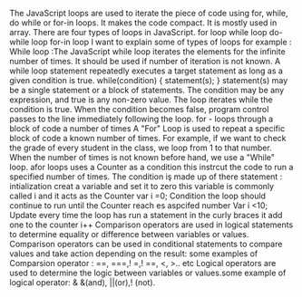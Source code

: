 
The JavaScript loops are used to iterate the piece of code using for, while, do while or for-in loops. It makes the code compact. It is mostly used in array.
There are four types of loops in JavaScript.
for loop
while loop
do-while loop
for-in loop
I want to explain some of types of loops for example :
While loop :The JavaScript while loop iterates the elements for the infinite number of times. It should be used if number of iteration is not known.
A while loop statement repeatedly executes a target statement as long as a given condition is true.
while(condition) {
statement(s);
}
statement(s) may be a single statement or a block of statements. The condition may be any expression, and true is any non-zero value. The loop iterates while the condition is true.
When the condition becomes false, program control passes to the line immediately following the loop.
for - loops through a block of code a number of times
A "For" Loop is used to repeat a specific block of code a known number of times. For example, if we want to check the grade of every student in the class, we loop from 1 to that number. When the number of times is not known before hand, we use a "While" loop.
afor loops uses a Counter as a condition this instrcut the code to run a specified number of times.
The condition iş made up of there statement :
intialization creat a variable and set it to zero this variable is commonly called i and it acts as the Counter
var i =0;
Condition the loop should continue to run until the Counter reach es aspcifed number
Var i <10;
Update every time the loop has run a statement in the curly braces it add one to the counter
i++
Comparison operators are used in logical statements to determine equality or difference between variables or values.
Comparison operators can be used in conditional statements to compare values and take action depending on the result: some examples of Comparsion operator : ==, ===,! =,! ==, <, >.. etc
Logical operators are used to determine the logic between variables or values.some example of logical operator: & &(and), ||(or),! (not).
